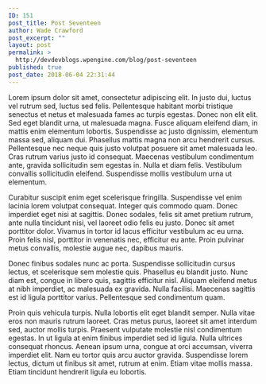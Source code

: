```yaml
---
ID: 151
post_title: Post Seventeen
author: Wade Crawford
post_excerpt: ""
layout: post
permalink: >
  http://devdevblogs.wpengine.com/blog/post-seventeen
published: true
post_date: 2018-06-04 22:31:44
---
```

Lorem ipsum dolor sit amet, consectetur adipiscing elit. In justo dui, luctus vel rutrum sed, luctus sed felis. Pellentesque habitant morbi tristique senectus et netus et malesuada fames ac turpis egestas. Donec non elit elit. Sed eget blandit urna, ut malesuada magna. Fusce aliquam eleifend diam, in mattis enim elementum lobortis. Suspendisse ac justo dignissim, elementum massa sed, aliquam dui. Phasellus mattis magna non arcu hendrerit cursus. Pellentesque nec neque quis justo volutpat posuere sit amet malesuada leo. Cras rutrum varius justo id consequat. Maecenas vestibulum condimentum ante, gravida sollicitudin sem egestas in. Nulla et diam felis. Vestibulum convallis sollicitudin eleifend. Suspendisse mollis vestibulum urna ut elementum.

Curabitur suscipit enim eget scelerisque fringilla. Suspendisse vel enim lacinia lorem volutpat consequat. Integer quis commodo quam. Donec imperdiet eget nisi at sagittis. Donec sodales, felis sit amet pretium rutrum, ante nulla tincidunt nisi, vel laoreet odio felis eu justo. Donec sit amet porttitor dolor. Vivamus in tortor id lacus efficitur vestibulum ac eu urna. Proin felis nisl, porttitor in venenatis nec, efficitur eu ante. Proin pulvinar metus convallis, molestie augue nec, dapibus mauris.

Donec finibus sodales nunc ac porta. Suspendisse sollicitudin cursus lectus, et scelerisque sem molestie quis. Phasellus eu blandit justo. Nunc diam est, congue in libero quis, sagittis efficitur nisl. Aliquam eleifend metus at nibh imperdiet, ac malesuada ex gravida. Nulla facilisi. Maecenas sagittis est id ligula porttitor varius. Pellentesque sed condimentum quam.

Proin quis vehicula turpis. Nulla lobortis elit eget blandit semper. Nulla vitae eros non mauris rutrum laoreet. Cras metus purus, laoreet sit amet interdum sed, auctor mollis turpis. Praesent vulputate molestie nisl condimentum egestas. In ut ligula at enim finibus imperdiet sed id ligula. Nulla ultrices consequat rhoncus. Aenean ipsum urna, congue at orci accumsan, viverra imperdiet elit. Nam eu tortor quis arcu auctor gravida. Suspendisse lorem lectus, dictum ut finibus sit amet, rutrum at enim. Etiam vitae mollis massa. Etiam tincidunt hendrerit ligula eu lobortis.
